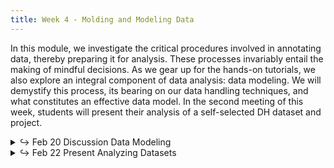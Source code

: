 ```yaml
---
title: Week 4 - Molding and Modeling Data
---
```


In this module, we investigate the critical procedures involved in annotating data, thereby preparing it for analysis. These processes invariably entail the making of mindful decisions. As we gear up for the hands-on tutorials, we also explore an integral component of data analysis: data modeling. We will demystify this process, its bearing on our data handling techniques, and what constitutes an effective data model. In the second meeting of this week, students will present their analysis of a self-selected DH dataset and project.

<details>
  <summary class="session-summary">
    <span class="arrow">↪</span>
    <span class="date-label">Feb 20</span>
    <span class="label label-blue">Discussion</span>
    <span class="session-title">Data Modeling</span>
  </summary>
  <div markdown="1">
- [Slides](#)
- Reflection:
  - [So, Richard Jean. “‘All Models Are Wrong.’”](https://app.perusall.com/courses/introdh24/so_2017_-all-models-are-wrong) _PMLA_, vol. 132, no. 3, 2017, pp. 668–73.
  - [McCarty, Willard. “Modeling: A Study in Words and Meanings.”](https://app.perusall.com/courses/introdh24/mccarty_2004_modeling) _A Companion to Digital Humanities_, edited by Susan Schreibman et al., Blackwell Publishing Ltd, 2004, pp. 254–70.
  - **Post your reflection in the** <a href="https://introtodh--spring2024.slack.com/archives/C06F1KS1ULT" style="color: #ee6374;">**#reflections** </a>**channel on Slack** <a style="color: #ee6374;">**before 9am on the day of our class.**</a>


</div>
</details>

<details>
  <summary class="session-summary">
    <span class="arrow">↪</span>
    <span class="date-label">Feb 22</span>
    <span class="label label-green">Present</span>
    <span class="session-title">Analyzing Datasets</span>
  </summary>
  <div markdown="1">
- [Slides](#)
</div>
</details>
